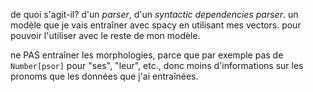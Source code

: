de quoi s'agit-il?
d'un _parser_, d'un _syntactic dependencies parser_.
un modèle que je vais entraîner avec spacy en utilisant mes vectors.
pour pouvoir l'utiliser avec le reste de mon modèle.

ne PAS entraîner les morphologies, parce que par exemple pas de `Number[psor]` pour "ses", "leur", etc., donc moins d'informations sur les pronoms que les données que j'ai entraînées.
